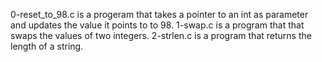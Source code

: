 0-reset_to_98.c is a progeram that takes a pointer to an int as parameter and updates the value it points to to 98.
1-swap.c is a program that  that swaps the values of two integers.
2-strlen.c is a program that returns the length of a string.
